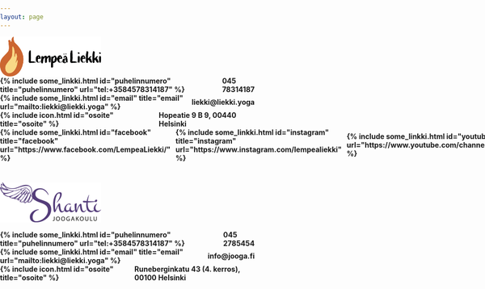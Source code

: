 ```yaml
---
layout: page
---
```


<div><img src="/assets/logos/logo_ja_nimi.svg" style="width:200px; height:79px; display: flex; align-items: center"/></div>
<div style="font-weight: bold; display: flex; align-items: center">{% include some_linkki.html id="puhelinnumero" title="puhelinnumero" url="tel:+3584578314187" %}<span style="padding-left: 5px"> 045 78314187 </span></div>

<div style="font-weight: bold; display: flex; align-items: center">{% include some_linkki.html id="email" title="email" url="mailto:liekki@liekki.yoga" %}<span style="padding-left: 5px"> liekki@liekki.yoga </span></div>
<div style="font-weight: bold; display: flex; align-items: center">{% include icon.html id="osoite" title="osoite" %}<span style="padding-left: 5px"> Hopeatie 9 B 9, 00440 Helsinki </span></div>
<div style="font-weight: bold; display: flex; align-items: center">
<span>{% include some_linkki.html id="facebook" title="facebook" url="https://www.facebook.com/LempeaLiekki/" %}</span><span style="padding-left: 10px">{% include some_linkki.html id="instagram" title="instagram" url="https://www.instagram.com/lempealiekki" %}</span><span style="padding-left: 10px">{% include some_linkki.html id="youtube" title="youtube" url="https://www.youtube.com/channel/UCJed5lqtBvmhCObRxmUziyg" %} </span></div>

<br />
<h3> <a href="https://www.jooga.fi" title="jooga.fi"> <img src="/assets/logos/joogashanti.png" style="width:200px; height:79px; display: flex; align-items: center"/> </a> </h3>
<div style="font-weight: bold; display: flex; align-items: center">{% include some_linkki.html id="puhelinnumero" title="puhelinnumero" url="tel:+3584578314187" %}<span style="padding-left: 5px"> 045 2785454 </span></div>
<div style="font-weight: bold; display: flex; align-items: center">{% include some_linkki.html id="email" title="email" url="mailto:liekki@liekki.yoga" %}<span style="padding-left: 5px"> info@jooga.fi </span></div>
<div style="font-weight: bold; display: flex; align-items: center">{% include icon.html id="osoite" title="osoite" %}<span style="padding-left: 5px"> Runeberginkatu 43 (4. kerros), 00100 Helsinki </span></div>


<style>
  #map {
    height: 100%;
  }
  html, body {
    height: 100%;
    margin: 0;
    padding: 0;
  }
</style>

<!--
<div id="schema"> </div>
<div id="google-reviews"></div>
-->